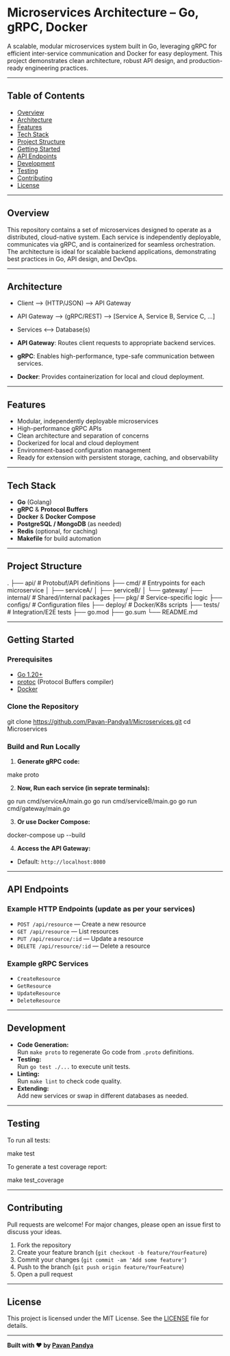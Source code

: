 # Microservices Architecture – Go, gRPC, Docker

A scalable, modular microservices system built in Go, leveraging gRPC for efficient inter-service communication and Docker for easy deployment. This project demonstrates clean architecture, robust API design, and production-ready engineering practices.

---

## Table of Contents

- [Overview](#overview)
- [Architecture](#architecture)
- [Features](#features)
- [Tech Stack](#tech-stack)
- [Project Structure](#project-structure)
- [Getting Started](#getting-started)
- [API Endpoints](#api-endpoints)
- [Development](#development)
- [Testing](#testing)
- [Contributing](#contributing)
- [License](#license)

---

## Overview

This repository contains a set of microservices designed to operate as a distributed, cloud-native system. Each service is independently deployable, communicates via gRPC, and is containerized for seamless orchestration. The architecture is ideal for scalable backend applications, demonstrating best practices in Go, API design, and DevOps.

---

## Architecture

- Client --> (HTTP/JSON) --> API Gateway
- API Gateway --> (gRPC/REST) --> [Service A, Service B, Service C, ...]
- Services <--> Database(s)


- **API Gateway**: Routes client requests to appropriate backend services.
- **gRPC**: Enables high-performance, type-safe communication between services.
- **Docker**: Provides containerization for local and cloud deployment.

---

## Features

- Modular, independently deployable microservices
- High-performance gRPC APIs
- Clean architecture and separation of concerns
- Dockerized for local and cloud deployment
- Environment-based configuration management
- Ready for extension with persistent storage, caching, and observability

---

## Tech Stack

- **Go** (Golang)
- **gRPC** & **Protocol Buffers**
- **Docker** & **Docker Compose**
- **PostgreSQL / MongoDB** (as needed)
- **Redis** (optional, for caching)
- **Makefile** for build automation

---

## Project Structure
.
├── api/ # Protobuf/API definitions
├── cmd/ # Entrypoints for each microservice
│ ├── serviceA/
│ ├── serviceB/
│ └── gateway/
├── internal/ # Shared/internal packages
├── pkg/ # Service-specific logic
├── configs/ # Configuration files
├── deploy/ # Docker/K8s scripts
├── tests/ # Integration/E2E tests
├── go.mod
├── go.sum
└── README.md

---

## Getting Started

### Prerequisites

- [Go 1.20+](https://golang.org/dl/)
- [protoc](https://grpc.io/docs/protoc-installation/) (Protocol Buffers compiler)
- [Docker](https://www.docker.com/)

### Clone the Repository

git clone https://github.com/Pavan-Pandya1/Microservices.git
cd Microservices


### Build and Run Locally

1. **Generate gRPC code:**

make proto

2. **Now, Run each service (in seprate terminals):**

go run cmd/serviceA/main.go
go run cmd/serviceB/main.go
go run cmd/gateway/main.go

3. **Or use Docker Compose:** 

docker-compose up --build


4. **Access the API Gateway:**
- Default: `http://localhost:8080`

---

## API Endpoints

### Example HTTP Endpoints (update as per your services)
- `POST /api/resource` — Create a new resource
- `GET /api/resource` — List resources
- `PUT /api/resource/:id` — Update a resource
- `DELETE /api/resource/:id` — Delete a resource

### Example gRPC Services
- `CreateResource`
- `GetResource`
- `UpdateResource`
- `DeleteResource`

---

## Development

- **Code Generation:**  
Run `make proto` to regenerate Go code from `.proto` definitions.
- **Testing:**  
Run `go test ./...` to execute unit tests.
- **Linting:**  
Run `make lint` to check code quality.
- **Extending:**  
Add new services or swap in different databases as needed.

---

## Testing

To run all tests:

make test


To generate a test coverage report:

make test_coverage


---

## Contributing

Pull requests are welcome! For major changes, please open an issue first to discuss your ideas.

1. Fork the repository
2. Create your feature branch (`git checkout -b feature/YourFeature`)
3. Commit your changes (`git commit -am 'Add some feature'`)
4. Push to the branch (`git push origin feature/YourFeature`)
5. Open a pull request

---

## License

This project is licensed under the MIT License. See the [LICENSE](LICENSE) file for details.

---

**Built with ❤️ by [Pavan Pandya](https://github.com/Pavan-Pandya1)**

